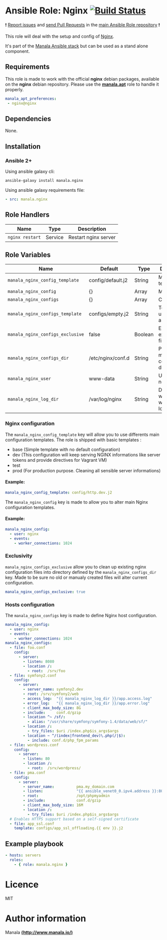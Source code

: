 # Ansible Role: Nginx [![Build Status](https://travis-ci.org/manala/ansible-role-nginx.svg?branch=master)](https://travis-ci.org/manala/ansible-role-nginx)

:exclamation: [Report issues](https://github.com/manala/ansible-roles/issues) and [send Pull Requests](https://github.com/manala/ansible-roles/pulls) in the [main Ansible Role repository](https://github.com/manala/ansible-roles) :exclamation:

This role will deal with the setup and config of [Nginx](https://nginx.org/en/).

It's part of the [Manala Ansible stack](http://www.manala.io) but can be used as a stand alone component.

## Requirements

This role is made to work with the official __nginx__ debian packages, available on the __nginx__ debian repository. Please use the [**manala.apt**](https://galaxy.ansible.com/manala/apt/) role to handle it properly.

```yaml
manala_apt_preferences:
 - nginx@nginx
```

## Dependencies

None.

## Installation

### Ansible 2+

Using ansible galaxy cli:

```bash
ansible-galaxy install manala.nginx
```

Using ansible galaxy requirements file:

```yaml
- src: manala.nginx
```

## Role Handlers

| Name            | Type    | Description          |
| --------------- | ------- | -------------------- |
| `nginx restart` | Service | Restart nginx server |

## Role Variables

| Name                              | Default           | Type    | Description                                 |
| --------------------------------- | ----------------- | ------- | ------------------------------------------- |
| `manala_nginx_config_template`    | config/default.j2 | String  | Main config template                        |
| `manala_nginx_config`             | {}                | Array   | Main config                                 |
| `manala_nginx_configs`            | {}                | Array   | Configs                                     |
| `manala_nginx_configs_template`   | configs/empty.j2  | String  | Template to use to define a host            |
| `manala_nginx_configs_exclusive`  | false             | Boolean | Exclusion of existings files                |
| `manala_nginx_configs_dir`        | /etc/nginx/conf.d | String  | Path to the main configuration directory    |
| `manala_nginx_user`               | www-data          | String  | User running nginx                          |
| `manala_nginx_log_dir`            | /var/log/nginx    | String  | Directory where Nginx will store is logs    |


### Nginx configuration

The `manala_nginx_config_template` key will allow you to use differents main configuration templates. The role is shipped with basic templates :

- base (Simple template with no default configuration)
- dev (This configuration will keep serving NGINX informations like server tokens and provide directives for Vagrant VM)
- test
- prod (For production purpose. Cleaning all sensible server informations)

#### Example:
```yaml
manala_nginx_config_template: config/http.dev.j2
```

The `manala_nginx_config` key is made to allow you to alter main Nginx configuration templates.

#### Example:

```yaml
manala_nginx_config:
  - user: nginx
  - events:
    - worker_connections: 1024
```

### Exclusivity

`manala_nginx_configs_exclusive` allow you to clean up existing nginx configuration files into directory defined by the `manala_nginx_configs_dir` key. Made to be sure no old or manualy created files will alter current configuration.

```yaml
manala_nginx_configs_exclusive: true
```

### Hosts configuration

The `manala_nginx_configs` key is made to define Nginx host configuration.

```yaml
manala_nginx_config:
  - user: nginx
  - events:
    - worker_connections: 1024
manala_nginx_configs:
  - file: foo.conf
    config:
      - server:
        - listen: 8080
        - location /:
          - root:  /srv/foo
  - file: symfony2.conf
    config:
      - server:
        - server_name: symfony2.dev
        - root: /srv/symfony2/web
        - access_log:  "{{ manala_nginx_log_dir }}/app.access.log"
        - error_log:   "{{ manala_nginx_log_dir }}/app.error.log"
        - client_max_body_size: 8G
        - include:     conf.d/gzip
        - location ^~ /sf/:
          - alias: "/usr/share/symfony/symfony-1.4/data/web/sf/"
        - location /:
          - try_files: $uri /index.php$is_args$args
        - location ~ ^/(index|frontend_dev)\.php(/|$):
          - include: conf.d/php_fpm_params
  - file: wordpress.conf
    config:
      - server:
        - listen: 80
        - location /:
          - root:  /srv/wordpress/
  - file: pma.conf
    config:
      - server:
        - server_name:          pma.my_domain.com
        - listen:               "{{ ansible_venet0_0.ipv4.address }}:80"
        - root:                 /opt/phpmyadmin
        - include:              conf.d/gzip
        - client_max_body_size: 16M
        - location /:
          - try_files: $uri /index.php$is_args$args
  # Enables HTTPS support based on a self-signed certificate
  - file: app_ssl.conf
    template: configs/app_ssl_offloading.{{ env }}.j2
```

## Example playbook

```yaml
- hosts: servers
  roles:
    - { role: manala.nginx }
```

# Licence

MIT

# Author information

Manala [**(http://www.manala.io/)**](http://www.manala.io)
